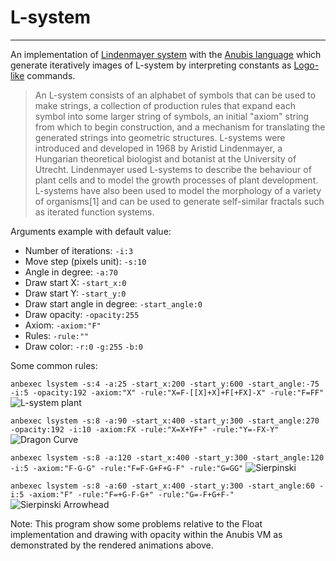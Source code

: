 # L-system
---
An implementation of [Lindenmayer system](https://en.wikipedia.org/wiki/L-system) with the [Anubis language](https://fr.wikipedia.org/wiki/Anubis_(langage)) which generate iteratively images of L-system by interpreting constants as [Logo-like](https://en.wikipedia.org/wiki/Logo_(programming_language)) commands.

>An L-system consists of an alphabet of symbols that can be used to make strings, a collection of production rules that expand each symbol into some larger string of symbols, an initial "axiom" string from which to begin construction, and a mechanism for translating the generated strings into geometric structures. L-systems were introduced and developed in 1968 by Aristid Lindenmayer, a Hungarian theoretical biologist and botanist at the University of Utrecht. Lindenmayer used L-systems to describe the behaviour of plant cells and to model the growth processes of plant development. L-systems have also been used to model the morphology of a variety of organisms[1] and can be used to generate self-similar fractals such as iterated function systems.

Arguments example with default value:
 - Number of iterations: `-i:3`
 - Move step (pixels unit): `-s:10`
 - Angle in degree: `-a:70`
 - Draw start X: `-start_x:0`
 - Draw start Y: `-start_y:0`
 - Draw start angle in degree: `-start_angle:0`
 - Draw opacity: `-opacity:255`
 - Axiom: `-axiom:"F"`
 - Rules: `-rule:""`
 - Draw color: `-r:0` `-g:255` `-b:0`

Some common rules:

`anbexec lsystem -s:4 -a:25 -start_x:200 -start_y:600 -start_angle:-75 -i:5 -opacity:192 -axiom:"X" -rule:"X=F-[[X]+X]+F[+FX]-X" -rule:"F=FF"`
![L-system plant](http://garzul.tonsite.biz/gif/plant.gif)

`anbexec lsystem -s:8 -a:90 -start_x:400 -start_y:300 -start_angle:270 -opacity:192 -i:10 -axiom:FX -rule:"X=X+YF+" -rule:"Y=-FX-Y"`
![Dragon Curve](http://garzul.tonsite.biz/gif/dragon_curve.gif)

`anbexec lsystem -s:8 -a:120 -start_x:400 -start_y:300 -start_angle:120 -i:5 -axiom:"F-G-G" -rule:"F=F-G+F+G-F" -rule:"G=GG"`
![Sierpinski](http://garzul.tonsite.biz/gif/sierpinski.gif)

`anbexec lsystem -s:8 -a:60 -start_x:400 -start_y:300 -start_angle:60 -i:5 -axiom:"F" -rule:"F=+G-F-G+" -rule:"G=-F+G+F-"`
![Sierpinski Arrowhead](http://garzul.tonsite.biz/gif/sierpinski_arrowhead.gif)

Note: This program show some problems relative to the Float implementation and drawing with opacity within the Anubis VM as demonstrated by the rendered animations above.
